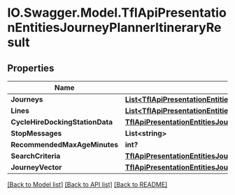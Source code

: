# IO.Swagger.Model.TflApiPresentationEntitiesJourneyPlannerItineraryResult
## Properties

Name | Type | Description | Notes
------------ | ------------- | ------------- | -------------
**Journeys** | [**List&lt;TflApiPresentationEntitiesJourneyPlannerJourney&gt;**](TflApiPresentationEntitiesJourneyPlannerJourney.md) |  | [optional] 
**Lines** | [**List&lt;TflApiPresentationEntitiesLine&gt;**](TflApiPresentationEntitiesLine.md) |  | [optional] 
**CycleHireDockingStationData** | [**TflApiPresentationEntitiesJourneyPlannerJourneyPlannerCycleHireDockingStationData**](TflApiPresentationEntitiesJourneyPlannerJourneyPlannerCycleHireDockingStationData.md) |  | [optional] 
**StopMessages** | **List&lt;string&gt;** |  | [optional] 
**RecommendedMaxAgeMinutes** | **int?** |  | [optional] 
**SearchCriteria** | [**TflApiPresentationEntitiesJourneyPlannerSearchCriteria**](TflApiPresentationEntitiesJourneyPlannerSearchCriteria.md) |  | [optional] 
**JourneyVector** | [**TflApiPresentationEntitiesJourneyPlannerJourneyVector**](TflApiPresentationEntitiesJourneyPlannerJourneyVector.md) |  | [optional] 

[[Back to Model list]](../README.md#documentation-for-models) [[Back to API list]](../README.md#documentation-for-api-endpoints) [[Back to README]](../README.md)

